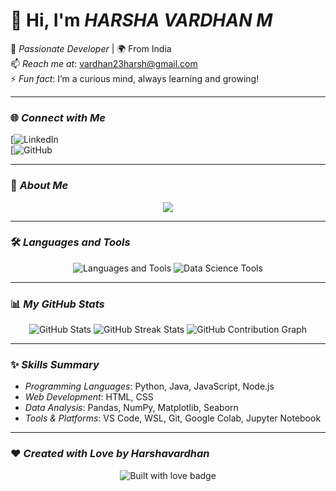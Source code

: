# 👋 Hi, I'm *HARSHA VARDHAN M*  

🎯 *Passionate Developer* | 🌍 From India  
📫 *Reach me at*: [vardhan23harsh@gmail.com](mailto:vardhan23harsh@gmail.com)  
⚡ *Fun fact*: I’m a curious mind, always learning and growing!  

---

### 🌐 *Connect with Me*
[![LinkedIn](https://www.linkedin.com/in/harsha-vardhan-321546333?utm_source=share&utm_campaign=share_via&utm_content=profile&utm_medium=android_app/harshavardhan)  
[![GitHub](https://github.com/vardhan-h7)

---

### 🎯 *About Me*

<div align="center">
  <img src="https://readme-typing-svg.herokuapp.com?font=Roboto+Slab&color=%2336BCF7&size=24&center=true&lines=Developer+%7C+Explorer+%7C+Learner;Building+impactful+projects!;Passionate+about+AI%2C+ML%2C+and+Data+Science!" />
</div>

---

### 🛠️ *Languages and Tools*

<div align="center">
  <img src="https://skillicons.dev/icons?i=python,java,js,nodejs,html,css,mysql,linux,vscode,git" alt="Languages and Tools" />
  <img src="https://skillicons.dev/icons?i=jupyter,pandas,numpy,matplotlib,tensorflow" alt="Data Science Tools" />
</div>

---

### 📊 *My GitHub Stats*

<div align="center">
  <img src="https://github-readme-stats.vercel.app/api?username=vardhan-h7&show_icons=true&theme=radical" alt="GitHub Stats" />
  <img src="https://github-readme-streak-stats.herokuapp.com/?user=vardhan-h7&theme=radical" alt="GitHub Streak Stats" />
  <img src="https://github-readme-activity-graph.vercel.app/graph?username=vardhan-h7&theme=rogue" alt="GitHub Contribution Graph" />
</div>

---

### ✨ *Skills Summary*
- *Programming Languages*: Python, Java, JavaScript, Node.js  
- *Web Development*: HTML, CSS  
- *Data Analysis*: Pandas, NumPy, Matplotlib, Seaborn  
- *Tools & Platforms*: VS Code, WSL, Git, Google Colab, Jupyter Notebook  

---

### ❤️ *Created with Love by Harshavardhan*
<p align="center">
  <img src="https://forthebadge.com/images/badges/built-with-love.svg" alt="Built with love badge">
</p>

